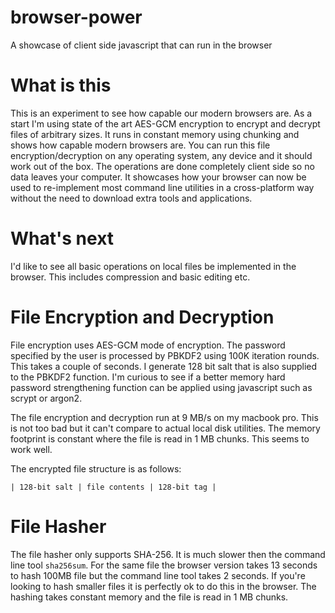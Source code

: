 # browser-power
A showcase of client side javascript that can run in the browser

# What is this
This is an experiment to see how capable our modern browsers are. As a start I'm using state of the art AES-GCM encryption to encrypt and decrypt files of arbitrary sizes. It runs in constant memory using chunking and shows how capable modern browsers are. You can run this file encryption/decryption on any operating system, any device and it should work out of the box. The operations are done completely client side so no data leaves your computer. It showcases how your browser can now be used to re-implement most command line utilities in a cross-platform way without the need to download extra tools and applications.

# What's next
I'd like to see all basic operations on local files be implemented in the browser. This includes compression and basic editing etc.

# File Encryption and Decryption
File encryption uses AES-GCM mode of encryption. The password specified by the user is processed by PBKDF2 using 100K iteration rounds. This takes a couple of seconds. I generate 128 bit salt that is also supplied to the PBKDF2 function. I'm curious to see if a better memory hard password strengthening function can be applied using javascript such as scrypt or argon2.

The file encryption and decryption run at 9 MB/s on my macbook pro. This is not too bad but it can't compare to actual local disk utilities. The memory footprint is constant where the file is read in 1 MB chunks. This seems to work well.

The encrypted file structure is as follows:
```
| 128-bit salt | file contents | 128-bit tag |
```

# File Hasher
The file hasher only supports SHA-256. It is much slower then the command line tool `sha256sum`. For the same file the browser version takes 13 seconds to hash 100MB file but the command line tool takes 2 seconds. If you're looking to hash smaller files it is perfectly ok to do this in the browser. The hashing takes constant memory and the file is read in 1 MB chunks.
